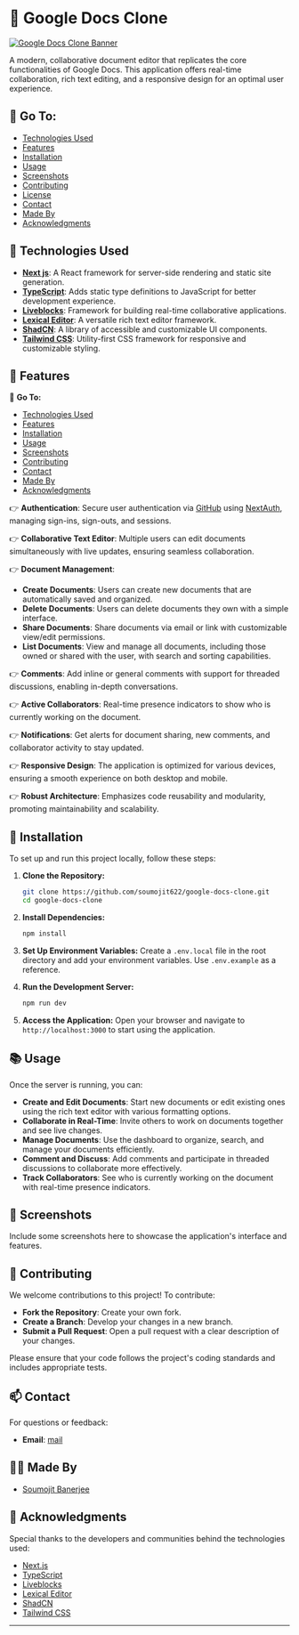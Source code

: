 # 📄 Google Docs Clone

[![Google Docs Clone Banner](https://github.com/soumojit622/google-docs-clone/blob/master/public/assets/images/banner.png)](https://google-docs-clone-delta-six.vercel.app/)

A modern, collaborative document editor that replicates the core functionalities of Google Docs. This application offers real-time collaboration, rich text editing, and a responsive design for an optimal user experience.

## 📑 Go To:

- [Technologies Used](#-technologies-used)
- [Features](#-features)
- [Installation](#-installation)
- [Usage](#-usage)
- [Screenshots](#-screenshots)
- [Contributing](#-contributing)
- [License](#-license)
- [Contact](#-contact)
- [Made By](#-made-by)
- [Acknowledgments](#-acknowledgments)

## 🚀 Technologies Used

- **[Next js](https://nextjs.org/)**: A React framework for server-side rendering and static site generation.
- **[TypeScript](https://www.typescriptlang.org/)**: Adds static type definitions to JavaScript for better development experience.
- **[Liveblocks](https://liveblocks.io/)**: Framework for building real-time collaborative applications.
- **[Lexical Editor](https://lexical.dev/)**: A versatile rich text editor framework.
- **[ShadCN](https://shadcn.dev/)**: A library of accessible and customizable UI components.
- **[Tailwind CSS](https://tailwindcss.com/)**: Utility-first CSS framework for responsive and customizable styling.

## 🔋 Features

📑 **Go To:**
- [Technologies Used](#-technologies-used)
- [Features](#-features)
- [Installation](#-installation)
- [Usage](#-usage)
- [Screenshots](#-screenshots)
- [Contributing](#-contributing)
- [Contact](#-contact)
- [Made By](#-made-by)
- [Acknowledgments](#-acknowledgments)

👉 **Authentication**: Secure user authentication via [GitHub](https://github.com/) using [NextAuth](https://next-auth.js.org/), managing sign-ins, sign-outs, and sessions.

👉 **Collaborative Text Editor**: Multiple users can edit documents simultaneously with live updates, ensuring seamless collaboration.

👉 **Document Management**:
- **Create Documents**: Users can create new documents that are automatically saved and organized.
- **Delete Documents**: Users can delete documents they own with a simple interface.
- **Share Documents**: Share documents via email or link with customizable view/edit permissions.
- **List Documents**: View and manage all documents, including those owned or shared with the user, with search and sorting capabilities.

👉 **Comments**: Add inline or general comments with support for threaded discussions, enabling in-depth conversations.

👉 **Active Collaborators**: Real-time presence indicators to show who is currently working on the document.

👉 **Notifications**: Get alerts for document sharing, new comments, and collaborator activity to stay updated.

👉 **Responsive Design**: The application is optimized for various devices, ensuring a smooth experience on both desktop and mobile.

👉 **Robust Architecture**: Emphasizes code reusability and modularity, promoting maintainability and scalability.

## 🔧 Installation

To set up and run this project locally, follow these steps:

1. **Clone the Repository:**
    ```bash
    git clone https://github.com/soumojit622/google-docs-clone.git
    cd google-docs-clone
    ```

2. **Install Dependencies:**
    ```bash
    npm install
    ```

3. **Set Up Environment Variables:**
    Create a `.env.local` file in the root directory and add your environment variables. Use `.env.example` as a reference.

4. **Run the Development Server:**
    ```bash
    npm run dev
    ```

5. **Access the Application:**
    Open your browser and navigate to `http://localhost:3000` to start using the application.

## 📚 Usage

Once the server is running, you can:
- **Create and Edit Documents**: Start new documents or edit existing ones using the rich text editor with various formatting options.
- **Collaborate in Real-Time**: Invite others to work on documents together and see live changes.
- **Manage Documents**: Use the dashboard to organize, search, and manage your documents efficiently.
- **Comment and Discuss**: Add comments and participate in threaded discussions to collaborate more effectively.
- **Track Collaborators**: See who is currently working on the document with real-time presence indicators.

## 📸 Screenshots

Include some screenshots here to showcase the application's interface and features.

## 🤝 Contributing

We welcome contributions to this project! To contribute:
- **Fork the Repository**: Create your own fork.
- **Create a Branch**: Develop your changes in a new branch.
- **Submit a Pull Request**: Open a pull request with a clear description of your changes.

Please ensure that your code follows the project's coding standards and includes appropriate tests.

## 📫 Contact

For questions or feedback:
- **Email**: [mail](mailto:soumojitbanerjee22@gmail.com)

## 👨‍💻 Made By

- [Soumojit Banerjee](https://github.com/soumojit622)

## 🙏 Acknowledgments

Special thanks to the developers and communities behind the technologies used:
- [Next.js](https://nextjs.org/)
- [TypeScript](https://www.typescriptlang.org/)
- [Liveblocks](https://liveblocks.io/)
- [Lexical Editor](https://lexical.dev/)
- [ShadCN](https://shadcn.dev/)
- [Tailwind CSS](https://tailwindcss.com/)

---
